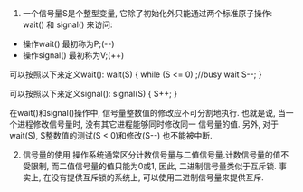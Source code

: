 1. 一个信号量S是个整型变量, 它除了初始化外只能通过两个标准原子操作: wait() 和 signal() 来访问:
* 操作wait() 最初称为P;(--)
* 操作signal() 最初称为V;(++)

可以按照以下来定义wait():
	wait(S)
{
	while (S <= 0)
		;//busy wait
	S--;
}

可以按照以下来定义signal():
	signal(S)
{
	S++;
}

在wait()和signal()操作中, 信号量整数值的修改应不可分割地执行.
也就是说, 当一个进程修改信号量时, 没有其它进程能够同时修改同一
信号量的值. 另外, 对于wait(S), S整数值的测试(S < 0)和修改(S--)
也不能被中断.

2. 信号量的使用
操作系统通常区分计数信号量与二值信号量.计数信号量的值不受限制,
而二值信号量的值只能为0或1, 因此, 二进制信号量类似于互斥锁.
事实上, 在没有提供互斥锁的系统上, 可以使用二进制信号量来提供互斥.
